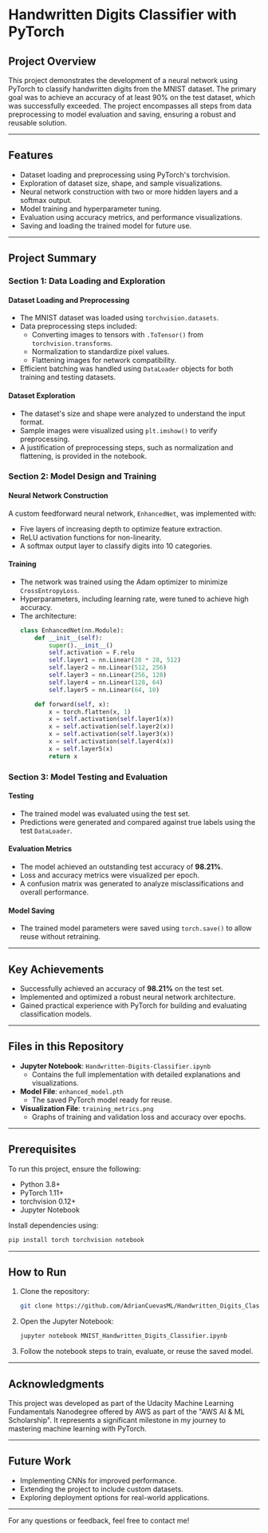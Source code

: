 # Handwritten Digits Classifier with PyTorch

## Project Overview

This project demonstrates the development of a neural network using PyTorch to classify handwritten digits from the MNIST dataset. The primary goal was to achieve an accuracy of at least 90% on the test dataset, which was successfully exceeded. The project encompasses all steps from data preprocessing to model evaluation and saving, ensuring a robust and reusable solution.

---

## Features
- Dataset loading and preprocessing using PyTorch's torchvision.
- Exploration of dataset size, shape, and sample visualizations.
- Neural network construction with two or more hidden layers and a softmax output.
- Model training and hyperparameter tuning.
- Evaluation using accuracy metrics, and performance visualizations.
- Saving and loading the trained model for future use.

---

## Project Summary

### Section 1: Data Loading and Exploration

#### Dataset Loading and Preprocessing
- The MNIST dataset was loaded using `torchvision.datasets`.
- Data preprocessing steps included:
  - Converting images to tensors with `.ToTensor()` from `torchvision.transforms`.
  - Normalization to standardize pixel values.
  - Flattening images for network compatibility.
- Efficient batching was handled using `DataLoader` objects for both training and testing datasets.

#### Dataset Exploration
- The dataset's size and shape were analyzed to understand the input format.
- Sample images were visualized using `plt.imshow()` to verify preprocessing.
- A justification of preprocessing steps, such as normalization and flattening, is provided in the notebook.

### Section 2: Model Design and Training

#### Neural Network Construction
A custom feedforward neural network, `EnhancedNet`, was implemented with:
- Five layers of increasing depth to optimize feature extraction.
- ReLU activation functions for non-linearity.
- A softmax output layer to classify digits into 10 categories.

#### Training
- The network was trained using the Adam optimizer to minimize `CrossEntropyLoss`.
- Hyperparameters, including learning rate, were tuned to achieve high accuracy.
- The architecture:
  ```python
  class EnhancedNet(nn.Module):
      def __init__(self):
          super().__init__()
          self.activation = F.relu
          self.layer1 = nn.Linear(28 * 28, 512)
          self.layer2 = nn.Linear(512, 256)
          self.layer3 = nn.Linear(256, 128)
          self.layer4 = nn.Linear(128, 64)
          self.layer5 = nn.Linear(64, 10)

      def forward(self, x):
          x = torch.flatten(x, 1)
          x = self.activation(self.layer1(x))
          x = self.activation(self.layer2(x))
          x = self.activation(self.layer3(x))
          x = self.activation(self.layer4(x))
          x = self.layer5(x)
          return x
  ```

### Section 3: Model Testing and Evaluation

#### Testing
- The trained model was evaluated using the test set.
- Predictions were generated and compared against true labels using the test `DataLoader`.

#### Evaluation Metrics
- The model achieved an outstanding test accuracy of **98.21%**.
- Loss and accuracy metrics were visualized per epoch.
- A confusion matrix was generated to analyze misclassifications and overall performance.

#### Model Saving
- The trained model parameters were saved using `torch.save()` to allow reuse without retraining.

---

## Key Achievements
- Successfully achieved an accuracy of **98.21%** on the test set.
- Implemented and optimized a robust neural network architecture.
- Gained practical experience with PyTorch for building and evaluating classification models.

---

## Files in this Repository
- **Jupyter Notebook**: `Handwritten-Digits-Classifier.ipynb` 
  - Contains the full implementation with detailed explanations and visualizations.
- **Model File**: `enhanced_model.pth`
  - The saved PyTorch model ready for reuse.
- **Visualization File**: `training_metrics.png`
  - Graphs of training and validation loss and accuracy over epochs.

---

## Prerequisites
To run this project, ensure the following:
- Python 3.8+
- PyTorch 1.11+
- torchvision 0.12+
- Jupyter Notebook

Install dependencies using:
```bash
pip install torch torchvision notebook
```

---

## How to Run
1. Clone the repository:
   ```bash
   git clone https://github.com/AdrianCuevasML/Handwritten_Digits_Classifier_with_PyTorch.git
   ```
2. Open the Jupyter Notebook:
   ```bash
   jupyter notebook MNIST_Handwritten_Digits_Classifier.ipynb
   ```
3. Follow the notebook steps to train, evaluate, or reuse the saved model.

---

## Acknowledgments
This project was developed as part of the Udacity Machine Learning Fundamentals Nanodegree offered by AWS as part of the "AWS AI & ML Scholarship". It represents a significant milestone in my journey to mastering machine learning with PyTorch.

---

## Future Work
- Implementing CNNs for improved performance.
- Extending the project to include custom datasets.
- Exploring deployment options for real-world applications.

---

For any questions or feedback, feel free to contact me!
